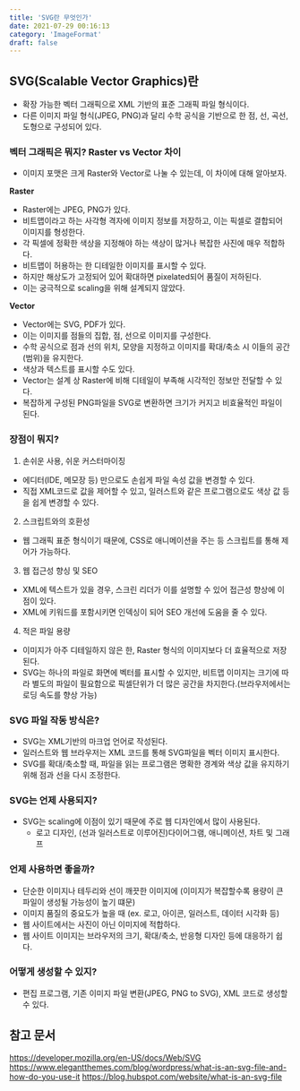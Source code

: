 ```yaml
---
title: 'SVG란 무엇인가'
date: 2021-07-29 00:16:13
category: 'ImageFormat'
draft: false
---
```


## SVG(Scalable Vector Graphics)란 

- 확장 가능한 벡터 그래픽으로 XML 기반의 표준 그래픽 파일 형식이다.
- 다른 이미지 파일 형식(JPEG, PNG)과 달리 수학 공식을 기반으로 한 점, 선, 곡선, 도형으로 구성되어 있다.

### 벡터 그래픽은 뭐지? Raster vs Vector 차이
- 이미지 포맷은 크게 Raster와 Vector로 나눌 수 있는데, 이 차이에 대해 알아보자.

**Raster**
- Raster에는 JPEG, PNG가 있다.
- 비트맵이라고 하는 사각형 격자에 이미지 정보를 저장하고, 이는 픽셀로 결합되어 이미지를 형성한다.
- 각 픽셀에 정확한 색상을 지정해야 하는 색상이 많거나 복잡한 사진에 매우 적합하다.
- 비트맵이 허용하는 한 디테일한 이미지를 표시할 수 있다.
- 하지만 해상도가 고정되어 있어 확대하면 pixelated되어 품질이 저하된다.
- 이는 궁극적으로 scaling을 위해 설계되지 않았다. 

**Vector**
- Vector에는 SVG, PDF가 있다.
- 이는 이미지를 점들의 집합, 점, 선으로 이미지를 구성한다.
- 수학 공식으로 점과 선의 위치, 모양을 지정하고 이미지를 확대/축소 시 이들의 공간(범위)을 유지한다.
- 색상과 텍스트를 표시할 수도 있다.
- Vector는 설계 상 Raster에 비해 디테일이 부족해 시각적인 정보만 전달할 수 있다. 
- 복잡하게 구성된 PNG파일을 SVG로 변환하면 크기가 커지고 비효율적인 파일이 된다.

### 장점이 뭐지?
1. 손쉬운 사용, 쉬운 커스터마이징
- 에디터(IDE, 메모장 등) 만으로도 손쉽게 파일 속성 값을 변경할 수 있다.
- 직접 XML코드로 값을 제어할 수 있고, 일러스트와 같은 프로그램으로도 색상 값 등을 쉽게 변경할 수 있다.

2. 스크립트와의 호환성
- 웹 그래픽 표준 형식이기 때문에, CSS로 애니메이션을 주는 등 스크립트를 통해 제어가 가능하다.

3. 웹 접근성 향싱 및 SEO
- XML에 텍스트가 있을 경우, 스크린 리더가 이를 설명할 수 있어 접근성 향상에 이점이 있다.
- XML에 키워드를 포함시키면 인덱싱이 되어 SEO 개선에 도움을 줄 수 있다.

4. 적은 파일 용량
- 이미지가 아주 디테일하지 않은 한, Raster 형식의 이미지보다 더 효율적으로 저장된다.
- SVG는 하나의 파일로 화면에 벡터를 표시할 수 있지만, 비트맵 이미지는 크기에 따라 별도의 파일이 필요함으로 픽셀단위가 더 많은 공간을 차지한다.(브라우저에서는 로딩 속도를 향상 가능)

### SVG 파일 작동 방식은?
- SVG는 XML기반의 마크업 언어로 작성된다.
- 일러스트와 웹 브라우저는 XML 코드를 통해 SVG파일을 벡터 이미지 표시한다.
- SVG를 확대/축소할 때, 파일을 읽는 프로그램은 명확한 경계와 색상 값을 유지하기 위해 점과 선을 다시 조정한다. 


### SVG는 언제 사용되지?
- SVG는 scaling에 이점이 있기 때문에 주로 웹 디자인에서 많이 사용된다.
  - 로고 디자인, (선과 일러스트로 이루어진)다이어그램, 애니메이션, 차트 및 그래프 

### 언제 사용하면 좋을까?
- 단순한 이미지나 테두리와 선이 깨끗한 이미지에 (이미지가 복잡할수록 용량이 큰 파일이 생성될 가능성이 높기 떄문)
- 이미지 품질의 중요도가 높을 때 (ex. 로고, 아이콘, 일러스트, 데이터 시각화 등)
- 웹 사이트에서는 사진이 아닌 이미지에 적합하다.
- 웹 사이트 이미지는 브라우저의 크기, 확대/축소, 반응형 디자인 등에 대응하기 쉽다. 

### 어떻게 생성할 수 있지?
- 편집 프로그램, 기존 이미지 파일 변환(JPEG, PNG to SVG), XML 코드로 생성할 수 있다.

## 참고 문서
https://developer.mozilla.org/en-US/docs/Web/SVG
https://www.elegantthemes.com/blog/wordpress/what-is-an-svg-file-and-how-do-you-use-it
https://blog.hubspot.com/website/what-is-an-svg-file